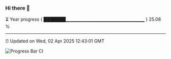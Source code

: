 ### Hi there 👋

⏳ Year progress { ███████▁▁▁▁▁▁▁▁▁▁▁▁▁▁▁▁▁▁▁▁▁▁▁ } 25.08 %

---

⏰ Updated on Wed, 02 Apr 2025 12:43:01 GMT

![Progress Bar CI](https://github.com/liununu/liununu/workflows/Progress%20Bar%20CI/badge.svg)
